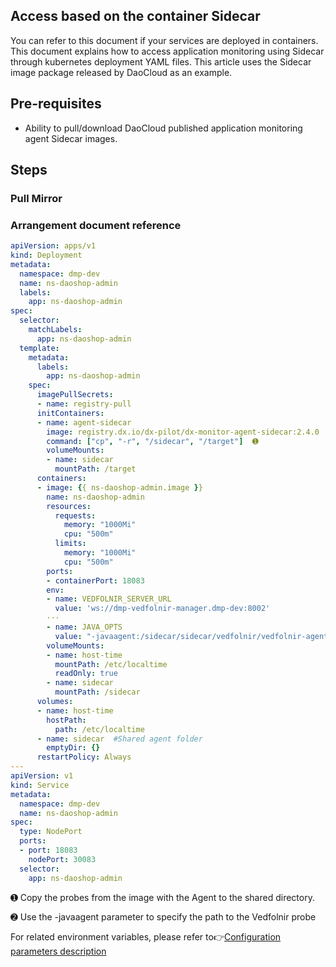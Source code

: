 ## Access based on the container Sidecar

You can refer to this document if your services are deployed in containers. This document explains how to access application monitoring using Sidecar through kubernetes deployment YAML files. This article uses the Sidecar image package released by DaoCloud as an example.

## Pre-requisites

- Ability to pull/download DaoCloud published application monitoring agent Sidecar images.

## Steps

### Pull Mirror

### Arrangement document reference

```yaml
apiVersion: apps/v1
kind: Deployment
metadata:
  namespace: dmp-dev
  name: ns-daoshop-admin
  labels:
    app: ns-daoshop-admin
spec:
  selector:
    matchLabels:
      app: ns-daoshop-admin
  template:
    metadata:
      labels:
        app: ns-daoshop-admin
    spec:
      imagePullSecrets:
      - name: registry-pull
      initContainers:
      - name: agent-sidecar
        image: registry.dx.io/dx-pilot/dx-monitor-agent-sidecar:2.4.0
        command: ["cp", "-r", "/sidecar", "/target"]  ➊
        volumeMounts:
        - name: sidecar
          mountPath: /target
      containers:
      - image: {{ ns-daoshop-admin.image }}
        name: ns-daoshop-admin
        resources:
          requests:
            memory: "1000Mi"
            cpu: "500m"
          limits:
            memory: "1000Mi"
            cpu: "500m"
        ports:
        - containerPort: 18083
        env:
        - name: VEDFOLNIR_SERVER_URL
          value: 'ws://dmp-vedfolnir-manager.dmp-dev:8002'
        ···
        - name: JAVA_OPTS
          value: "-javaagent:/sidecar/sidecar/vedfolnir/vedfolnir-agent.jar" ➋
        volumeMounts:
        - name: host-time
          mountPath: /etc/localtime
          readOnly: true
        - name: sidecar
          mountPath: /sidecar
      volumes:
      - name: host-time
        hostPath:
          path: /etc/localtime
      - name: sidecar  #Shared agent folder
        emptyDir: {}
      restartPolicy: Always
---
apiVersion: v1
kind: Service
metadata:
  namespace: dmp-dev
  name: ns-daoshop-admin
spec:
  type: NodePort
  ports:
  - port: 18083
    nodePort: 30083
  selector:
    app: ns-daoshop-admin
```

➊ Copy the probes from the image with the Agent to the shared directory.

➋ Use the -javaagent parameter to specify the path to the Vedfolnir probe

For related environment variables, please refer to👉[Configuration parameters description](agent-settings.md)



